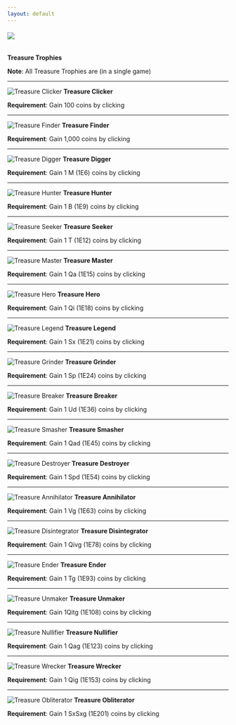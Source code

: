 ```yaml
---
layout: default
---
```


###### ![](/realm/assets/img/picks/TrophiesTopPage.png)

**Treasure Trophies**

**Note**: All Treasure Trophies are (in a single game)

---

![](/realm/assets/img/picks/TreasureClicker.png "Treasure Clicker") **Treasure Clicker**

**Requirement**: Gain 100 coins by clicking

---

![](/realm/assets/img/picks/TreasureFinder.png "Treasure Finder") **Treasure Finder**

**Requirement**: Gain 1,000 coins by clicking

---

![](/realm/assets/img/picks/TreasureDigger.png "Treasure Digger") **Treasure Digger**

**Requirement**: Gain 1 M (1E6) coins by clicking

---

![](/realm/assets/img/picks/TreasureHunter.png "Treasure Hunter") **Treasure Hunter**

**Requirement**: Gain 1 B (1E9) coins by clicking

---

![](/realm/assets/img/picks/TreasureSeeker.png "Treasure Seeker") **Treasure Seeker**

**Requirement**: Gain 1 T (1E12) coins by clicking

---

![](/realm/assets/img/picks/TreasureMaster.png "Treasure Master") **Treasure Master**

**Requirement**: Gain 1 Qa (1E15) coins by clicking

---

![](/realm/assets/img/picks/TreasureHero.png "Treasure Hero") **Treasure Hero**

**Requirement**: Gain 1 Qi (1E18) coins by clicking

---

![](/realm/assets/img/picks/TreasureLegend.png "Treasure Legend") **Treasure Legend**

**Requirement**: Gain 1 Sx (1E21) coins by clicking

---

![](/realm/assets/img/picks/TreasureGrinder.png "Treasure Grinder") **Treasure Grinder**

**Requirement**: Gain 1 Sp (1E24) coins by clicking

---

![](/realm/assets/img/picks/TreasureBreaker.png "Treasure Breaker") **Treasure Breaker**

**Requirement**: Gain 1 Ud (1E36) coins by clicking

---

![](/realm/assets/img/picks/TreasureSmasher.png "Treasure Smasher") **Treasure Smasher**

**Requirement**: Gain 1 Qad (1E45) coins by clicking

---

![](/realm/assets/img/picks/TreasureDestroyer.png "Treasure Destroyer") **Treasure Destroyer**

**Requirement**: Gain 1 Spd (1E54) coins by clicking

---

![](/realm/assets/img/picks/TreasureAnnihilator.png "Treasure Annihilator") **Treasure Annihilator**

**Requirement**: Gain 1 Vg (1E63) coins by clicking

---

![](/realm/assets/img/picks/TreasureDisintegrator.png "Treasure Disintegrator") **Treasure Disintegrator**

**Requirement**: Gain 1 Qivg (1E78) coins by clicking

---

![](/realm/assets/img/picks/TreasureEnder.png "Treasure Ender") **Treasure Ender**

**Requirement**: Gain 1 Tg (1E93) coins by clicking

---

![](/realm/assets/img/picks/TreasureUnmaker.png "Treasure Unmaker") **Treasure Unmaker**

**Requirement**: Gain 1Qitg (1E108) coins by clicking

---

![](/realm/assets/img/picks/TreasureNullifier.png "Treasure Nullifier") **Treasure Nullifier**

**Requirement**: Gain 1 Qag (1E123) coins by clicking

---

![](/realm/assets/img/picks/TreasureWrecker.png "Treasure Wrecker") **Treasure Wrecker**

**Requirement**: Gain 1 Qig (1E153) coins by clicking

---

![](/realm/assets/img/picks/TreasureObliterator.png "Treasure Obliterator") **Treasure Obliterator**

**Requirement**: Gain 1 SxSxg (1E201) coins by clicking